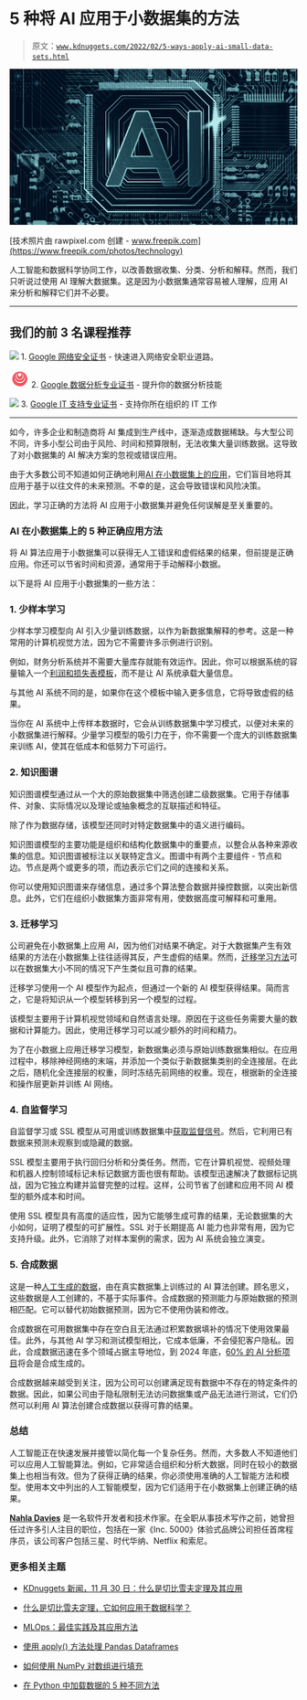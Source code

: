 # 5 种将 AI 应用于小数据集的方法

> 原文：[`www.kdnuggets.com/2022/02/5-ways-apply-ai-small-data-sets.html`](https://www.kdnuggets.com/2022/02/5-ways-apply-ai-small-data-sets.html)

![5 种将 AI 应用于小数据集的方法](img/fed9eb27fdbd33a0cc676a227318abea.png)

[技术照片由 rawpixel.com 创建 - www.freepik.com](https://www.freepik.com/photos/technology)

人工智能和数据科学协同工作，以改善数据收集、分类、分析和解释。然而，我们只听说过使用 AI 理解大数据集。这是因为小数据集通常容易被人理解，应用 AI 来分析和解释它们并不必要。

* * *

## 我们的前 3 名课程推荐

![](img/0244c01ba9267c002ef39d4907e0b8fb.png) 1\. [Google 网络安全证书](https://www.kdnuggets.com/google-cybersecurity) - 快速进入网络安全职业道路。

![](img/e225c49c3c91745821c8c0368bf04711.png) 2\. [Google 数据分析专业证书](https://www.kdnuggets.com/google-data-analytics) - 提升你的数据分析技能

![](img/0244c01ba9267c002ef39d4907e0b8fb.png) 3\. [Google IT 支持专业证书](https://www.kdnuggets.com/google-itsupport) - 支持你所在组织的 IT 工作

* * *

如今，许多企业和制造商将 AI 集成到生产线中，逐渐造成数据稀缺。与大型公司不同，许多小型公司由于风险、时间和预算限制，无法收集大量训练数据。这导致了对小数据集的 AI 解决方案的忽视或错误应用。

由于大多数公司不知道如何正确地利用[AI 在小数据集上的应用](https://www.industryweek.com/technology-and-iiot/digital-tools/article/21122846/making-ai-work-with-small-data)，它们盲目地将其应用于基于以往文件的未来预测。不幸的是，这会导致错误和风险决策。

因此，学习正确的方法将 AI 应用于小数据集并避免任何误解是至关重要的。

### AI 在小数据集上的 5 种正确应用方法

将 AI 算法应用于小数据集可以获得无人工错误和虚假结果的结果，但前提是正确应用。你还可以节省时间和资源，通常用于手动解释小数据。

以下是将 AI 应用于小数据集的一些方法：

### 1\. 少样本学习

少样本学习模型向 AI 引入少量训练数据，以作为新数据集解释的参考。这是一种常用的计算机视觉方法，因为它不需要许多示例进行识别。

例如，财务分析系统并不需要大量库存就能有效运作。因此，你可以根据系统的容量输入一个[利润和损失表模板](https://www.freshbooks.com/accounting-templates/profit-and-loss)，而不是让 AI 系统承载大量信息。

与其他 AI 系统不同的是，如果你在这个模板中输入更多信息，它将导致虚假的结果。

当你在 AI 系统中上传样本数据时，它会从训练数据集中学习模式，以便对未来的小数据集进行解释。少量学习模型的吸引力在于，你不需要一个庞大的训练数据集来训练 AI，使其在低成本和低努力下可运行。

### 2\. 知识图谱

知识图谱模型通过从一个大的原始数据集中筛选创建二级数据集。它用于存储事件、对象、实际情况以及理论或抽象概念的互联描述和特征。

除了作为数据存储，该模型还同时对特定数据集中的语义进行编码。

知识图谱模型的主要功能是组织和结构化数据集中的重要点，以整合从各种来源收集的信息。知识图谱被标注以关联特定含义。图谱中有两个主要组件 - 节点和边。节点是两个或更多的项，而边表示它们之间的连接和关系。

你可以使用知识图谱来存储信息，通过多个算法整合数据并操控数据，以突出新信息。此外，它们在组织小数据集方面非常有用，使数据高度可解释和可重用。

### 3\. 迁移学习

公司避免在小数据集上应用 AI，因为他们对结果不确定。对于大数据集产生有效结果的方法在小数据集上往往适得其反，产生虚假的结果。然而，[迁移学习方法](https://builtin.com/data-science/transfer-learning)可以在数据集大小不同的情况下产生类似且可靠的结果。

迁移学习使用一个 AI 模型作为起点，但通过一个新的 AI 模型获得结果。简而言之，它是将知识从一个模型转移到另一个模型的过程。

该模型主要用于计算机视觉领域和自然语言处理。原因在于这些任务需要大量的数据和计算能力。因此，使用迁移学习可以减少额外的时间和精力。

为了在小数据上应用迁移学习模型，新数据集必须与原始训练数据集相似。在应用过程中，移除神经网络的末端，并添加一个类似于新数据集类别的全连接层。在此之后，随机化全连接层的权重，同时冻结先前网络的权重。现在，根据新的全连接和操作层更新并训练 AI 网络。

### 4\. 自监督学习

自监督学习或 SSL 模型从可用或训练数据集中[获取监督信号](https://2020/04/google-open-sources-simclr-self-supervised-semi-supervised-image-training.html)。然后，它利用已有数据来预测未观察到或隐藏的数据。

SSL 模型主要用于执行回归分析和分类任务。然而，它在计算机视觉、视频处理和机器人控制领域标记未标记数据方面也很有帮助。该模型迅速解决了数据标记挑战，因为它独立构建并监督完整的过程。这样，公司节省了创建和应用不同 AI 模型的额外成本和时间。

使用 SSL 模型具有高度的适应性，因为它能够生成可靠的结果，无论数据集的大小如何，证明了模型的可扩展性。SSL 对于长期提高 AI 能力也非常有用，因为它支持升级。此外，它消除了对样本案例的需求，因为 AI 系统会独立演变。

### 5\. 合成数据

这是一种[人工生成的数据](https://blogs.nvidia.com/blog/2021/06/08/what-is-synthetic-data/)，由在真实数据集上训练过的 AI 算法创建。顾名思义，这些数据是人工创建的，不基于实际事件。合成数据的预测能力与原始数据的预测相匹配。它可以替代初始数据预测，因为它不使用伪装和修改。

合成数据在可用数据集中存在空白且无法通过积累数据填补的情况下使用效果最佳。此外，与其他 AI 学习和测试模型相比，它成本低廉，不会侵犯客户隐私。因此，合成数据迅速在多个领域占据主导地位，到 2024 年底，[60% 的 AI 分析项目](https://blogs.gartner.com/andrew_white/2021/07/24/by-2024-60-of-the-data-used-for-the-development-of-ai-and-analytics-projects-will-be-synthetically-generated/)将会是合成生成的。

合成数据越来越受到关注，因为公司可以创建满足现有数据中不存在的特定条件的数据。因此，如果公司由于隐私限制无法访问数据集或产品无法进行测试，它们仍然可以利用 AI 算法创建合成数据以获得可靠的结果。

### 总结

人工智能正在快速发展并接管以简化每一个复杂任务。然而，大多数人不知道他们可以应用人工智能算法。例如，它非常适合组织和分析大数据，同时在较小的数据集上也相当有效。但为了获得正确的结果，你必须使用准确的人工智能方法和模型。使用本文中列出的人工智能模型，因为它们适用于在小数据集上创建正确的结果。

**[Nahla Davies](http://nahlawrites.com/)** 是一名软件开发者和技术作家。在全职从事技术写作之前，她曾担任过许多引人注目的职位，包括在一家《Inc. 5000》体验式品牌公司担任首席程序员，该公司客户包括三星、时代华纳、Netflix 和索尼。

### 更多相关主题

+   [KDnuggets 新闻，11 月 30 日：什么是切比雪夫定理及其应用](https://www.kdnuggets.com/2022/n46.html)

+   [什么是切比雪夫定理，它如何应用于数据科学？](https://www.kdnuggets.com/2022/11/chebychev-theorem-apply-data-science.html)

+   [MLOps：最佳实践及其应用方法](https://www.kdnuggets.com/2022/04/mlops-best-practices-apply.html)

+   [使用 apply() 方法处理 Pandas Dataframes](https://www.kdnuggets.com/2022/07/apply-method-pandas-dataframes.html)

+   [如何使用 NumPy 对数组进行填充](https://www.kdnuggets.com/how-to-apply-padding-to-arrays-with-numpy)

+   [在 Python 中加载数据的 5 种不同方法](https://www.kdnuggets.com/2020/08/5-different-ways-load-data-python.html)
